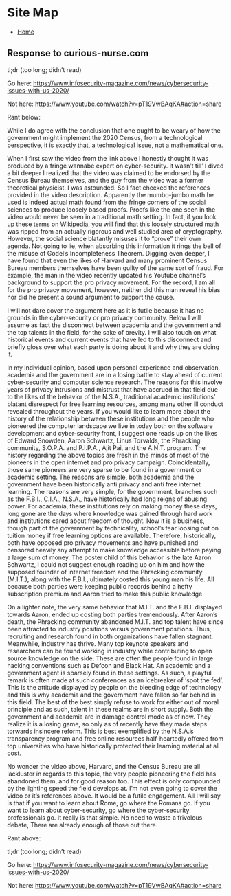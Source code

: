 # Site Map

- [Home](http://wesleycoffman.github.io/) 

## Response to curious-nurse.com

tl;dr (too long; didn’t read)

Go here: https://www.infosecurity-magazine.com/news/cybersecurity-issues-with-us-2020/

Not here: https://www.youtube.com/watch?v=pT19VwBAqKA#action=share

Rant below:

While I do agree with the conclusion that one ought to be weary of how the government might implement the 2020 Census, from a technological perspective, it is exactly that, a technological issue, not a mathematical one.

When I first saw the video from the link above I honestly thought it was produced by a fringe wannabe expert on cyber-security. It wasn’t till’ I dived a bit deeper I realized that the video was claimed to be endorsed by the Census Bureau themselves, and the guy from the video was a former theoretical physicist. I was astounded. So I fact checked the references provided in the video description. Apparently the mumbo-jumbo math he used is indeed actual math found from the fringe corners of the social sciences to produce loosely based proofs. Proofs like the one seen in the video would never be seen in a traditional math setting. In fact, if you look up these terms on Wikipedia, you will find that this loosely structured math was ripped from an actually rigorous and well studied area of cryptography. However, the social science blatantly misuses it to “prove” their own agenda. Not going to lie, when absorbing this information it rings the bell of the misuse of Godel’s Incompleteness Theorem. Digging even deeper, I have found that even the likes of Harvard and many prominent Census Bureau members themselves have been guilty of the same sort of fraud. For example, the man in the video recently updated his Youtube channel’s background to support the pro privacy movement. For the record, I am all for the pro privacy movement, however, neither did this man reveal his bias nor did he present a sound argument to support the cause.

I will not dare cover the argument here as it is futile because it has no grounds in the cyber-security or pro privacy community. Below I will assume as fact the disconnect between academia and the government and the top talents in the field, for the sake of brevity. I will also touch on what historical events and current events that have led to this disconnect and briefly gloss over what each party is doing about it and why they are doing it.

In my individual opinion, based upon personal experience and observation, academia and the government are in a losing battle to stay ahead of current cyber-security and computer science research. The reasons for this involve years of privacy intrusions and mistrust that have accrued in that field due to the likes of the behavior of the N.S.A., traditional academic institutions’ blatant disrespect for free learning resources, among many other ill conduct revealed throughout the years. If you would like to learn more about the history of the relationship between these institutions and the people who pioneered the computer landscape we live in today both on the software development and cyber-security front, I suggest one reads up on the likes of Edward Snowden, Aaron Schwartz, Linus Torvalds, the Phracking community, S.O.P.A. and P.I.P.A., Ajit Pai, and the A.N.T. program. The history regarding the above topics are fresh in the minds of most of the pioneers in the open internet and pro privacy campaign. Coincidentally, those same pioneers are very sparse to be found in a government or academic setting. The reasons are simple, both academia and the government have been historically anti privacy and anti free internet learning. The reasons are very simple, for the government, branches such as the F.B.I., C.I.A., N.S.A., have historically had long reigns of abusing power. For academia, these institutions rely on making money these days, long gone are the days where knowledge was gained through hard work and institutions cared about freedom of thought. Now it is a business, though part of the government by technicality, school’s fear loosing out on tuition money if free learning options are available. Therefore, historically, both have opposed pro privacy movements and have punished and censored heavily any attempt to make knowledge accessible before paying a large sum of money. The poster child of this behavior is the late Aaron Schwartz, I could not suggest enough reading up on him and how the supposed founder of internet freedom and the Phracking community (M.I.T.), along with the F.B.I., ultimately costed this young man his life. All because both parties were keeping public records behind a hefty subscription premium and Aaron tried to make this public knowledge.

On a lighter note, the very same behavior that M.I.T. and the F.B.I. displayed towards Aaron, ended up costing both parties tremendously. After Aaron’s death, the Phracking community abandoned M.I.T. and top talent have since been attracted to industry positions versus government positions. Thus, recruiting and research found in both organizations have fallen stagnant. Meanwhile, industry has thrive. Many top keynote speakers and researchers can be found working in industry while contributing to open source knowledge on the side. These are often the people found in large hacking conventions such as Defcon and Black Hat. An academic and a government agent is sparsely found in these settings. As such, a playful remark is often made at such conferences as an icebreaker of ‘spot the fed’. This is the attitude displayed by people on the bleeding edge of technology and this is why academia and the government have fallen so far behind in this field. The best of the best simply refuse to work for either out of moral principle and as such, talent in these realms are in short supply. Both the government and academia are in damage control mode as of now. They realize it is a losing game, so only as of recently have they made steps torwards insincere reform. This is best exemplified by the N.S.A.’s transparency program and free online resources half-heartedly offered from top universities who have historically protected their learning material at all cost.

No wonder the video above, Harvard, and the Census Bureau are all lackluster in regards to this topic, the very people pioneering the field has abandoned them, and for good reason too. This effect is only compounded by the lighting speed the field develops at. I’m not even going to cover the video or it’s references above. It would be a futile engagement. All I will say is that if you want to learn about Rome, go where the Romans go. If you want to learn about cyber-security, go where the cyber-security professionals go. It really is that simple. No need to waste a frivolous debate, There are already enough of those out there.

Rant above:

tl;dr (too long; didn’t read)

Go here: https://www.infosecurity-magazine.com/news/cybersecurity-issues-with-us-2020/

Not here: https://www.youtube.com/watch?v=pT19VwBAqKA#action=share
